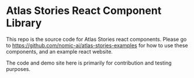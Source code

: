 # Atlas Stories React Component Library

This repo is the source code for Atlas Stories react components. Please go to https://github.com/nomic-ai/atlas-stories-examples for how to use these components, and an example react website.

The code and demo site here is primarily for contribution and testing purposes.
